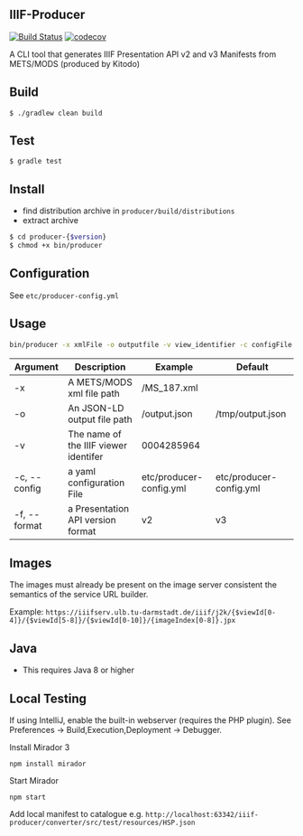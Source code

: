 ## IIIF-Producer

[![Build Status](https://travis-ci.org/ubleipzig/iiif-producer.png?branch=master)](https://travis-ci.org/ubleipzig/iiif-producer)
[![codecov](https://codecov.io/gh/ubleipzig/iiif-producer/branch/master/graph/badge.svg)](https://codecov.io/gh/ubleipzig/iiif-producer)

A CLI tool that generates IIIF Presentation API v2 and v3 Manifests from METS/MODS (produced by Kitodo)

## Build

`$ ./gradlew clean build`

## Test

`$ gradle test`

## Install

* find distribution archive in `producer/build/distributions`
* extract archive

```bash
$ cd producer-{$version}
$ chmod +x bin/producer
```

## Configuration

See `etc/producer-config.yml`

## Usage

```bash
bin/producer -x xmlFile -o outputfile -v view_identifier -c configFile -f v2
```

| Argument     | Description                           | Example                 | Default                 |
|--------------|---------------------------------------|---------------------------|-------------------------|
| -x           | A METS/MODS xml file path             | /MS_187.xml               |                         |
| -o           | An JSON-LD output file path           | /output.json              | /tmp/output.json       |
| -v           | The name of the IIIF viewer identifer | 0004285964                |                         |
| -c, --config | a yaml configuration File             | etc/producer-config.yml    | etc/producer-config.yml |
| -f, --format | a Presentation API version format     | v2                        | v3                      |

## Images

The images must already be present on the image server consistent the semantics of the service URL builder.

Example: `https://iiifserv.ulb.tu-darmstadt.de/iiif/j2k/{$viewId[0-4]}/{$viewId[5-8]}/{$viewId[0-10]}/{imageIndex[0-8]}.jpx`

## Java

* This requires Java 8 or higher

## Local Testing

If using IntelliJ, enable the built-in webserver (requires the PHP plugin).  See Preferences -> Build,Execution,Deployment -> Debugger.

Install Mirador 3 
```
npm install mirador
```
Start Mirador
```
npm start
```

Add local manifest to catalogue e.g. 
`http://localhost:63342/iiif-producer/converter/src/test/resources/HSP.json`
